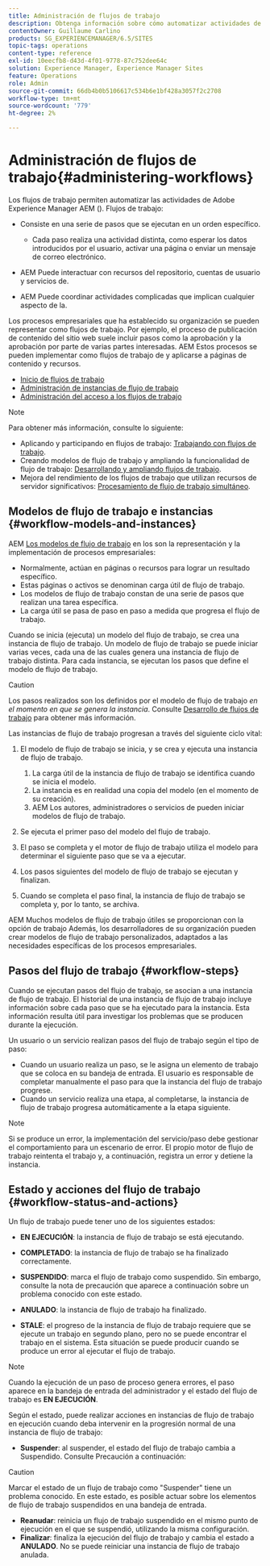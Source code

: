 ```yaml
---
title: Administración de flujos de trabajo
description: Obtenga información sobre cómo automatizar actividades de Adobe Experience Manager mediante flujos de trabajo.
contentOwner: Guillaume Carlino
products: SG_EXPERIENCEMANAGER/6.5/SITES
topic-tags: operations
content-type: reference
exl-id: 10eecfb8-d43d-4f01-9778-87c752dee64c
solution: Experience Manager, Experience Manager Sites
feature: Operations
role: Admin
source-git-commit: 66db4b0b5106617c534b6e1bf428a3057f2c2708
workflow-type: tm+mt
source-wordcount: '779'
ht-degree: 2%

---
```


# Administración de flujos de trabajo{#administering-workflows}

Los flujos de trabajo permiten automatizar las actividades de Adobe Experience Manager AEM (). Flujos de trabajo:

* Consiste en una serie de pasos que se ejecutan en un orden específico.

   * Cada paso realiza una actividad distinta, como esperar los datos introducidos por el usuario, activar una página o enviar un mensaje de correo electrónico.

* AEM Puede interactuar con recursos del repositorio, cuentas de usuario y servicios de.
* AEM Puede coordinar actividades complicadas que implican cualquier aspecto de la.

Los procesos empresariales que ha establecido su organización se pueden representar como flujos de trabajo. Por ejemplo, el proceso de publicación de contenido del sitio web suele incluir pasos como la aprobación y la aprobación por parte de varias partes interesadas. AEM Estos procesos se pueden implementar como flujos de trabajo de y aplicarse a páginas de contenido y recursos.

* [Inicio de flujos de trabajo](/help/sites-administering/workflows-starting.md)
* [Administración de instancias de flujo de trabajo](/help/sites-administering/workflows-administering.md)
* [Administración del acceso a los flujos de trabajo](/help/sites-administering/workflows-managing.md)

>[!NOTE]
>
>Para obtener más información, consulte lo siguiente:
>
>* Aplicando y participando en flujos de trabajo: [Trabajando con flujos de trabajo](/help/sites-authoring/workflows.md).
>* Creando modelos de flujo de trabajo y ampliando la funcionalidad de flujo de trabajo: [Desarrollando y ampliando flujos de trabajo](/help/sites-developing/workflows.md).
>* Mejora del rendimiento de los flujos de trabajo que utilizan recursos de servidor significativos: [Procesamiento de flujo de trabajo simultáneo](/help/sites-deploying/configuring-performance.md#concurrent-workflow-processing).
>

## Modelos de flujo de trabajo e instancias {#workflow-models-and-instances}

AEM [Los modelos de flujo de trabajo](/help/sites-developing/workflows.md#model) en los son la representación y la implementación de procesos empresariales:

* Normalmente, actúan en páginas o recursos para lograr un resultado específico.
* Estas páginas o activos se denominan carga útil de flujo de trabajo.
* Los modelos de flujo de trabajo constan de una serie de pasos que realizan una tarea específica.
* La carga útil se pasa de paso en paso a medida que progresa el flujo de trabajo.

Cuando se inicia (ejecuta) un modelo del flujo de trabajo, se crea una instancia de flujo de trabajo. Un modelo de flujo de trabajo se puede iniciar varias veces, cada una de las cuales genera una instancia de flujo de trabajo distinta. Para cada instancia, se ejecutan los pasos que define el modelo de flujo de trabajo.

>[!CAUTION]
>
>Los pasos realizados son los definidos por el modelo de flujo de trabajo *en el momento en que se genera la instancia*. Consulte [Desarrollo de flujos de trabajo](/help/sites-developing/workflows.md#model) para obtener más información.

Las instancias de flujo de trabajo progresan a través del siguiente ciclo vital:

1. El modelo de flujo de trabajo se inicia, y se crea y ejecuta una instancia de flujo de trabajo.

   1. La carga útil de la instancia de flujo de trabajo se identifica cuando se inicia el modelo.
   1. La instancia es en realidad una copia del modelo (en el momento de su creación).
   1. AEM Los autores, administradores o servicios de pueden iniciar modelos de flujo de trabajo.

1. Se ejecuta el primer paso del modelo del flujo de trabajo.
1. El paso se completa y el motor de flujo de trabajo utiliza el modelo para determinar el siguiente paso que se va a ejecutar.
1. Los pasos siguientes del modelo de flujo de trabajo se ejecutan y finalizan.
1. Cuando se completa el paso final, la instancia de flujo de trabajo se completa y, por lo tanto, se archiva.

AEM Muchos modelos de flujo de trabajo útiles se proporcionan con la opción de trabajo Además, los desarrolladores de su organización pueden crear modelos de flujo de trabajo personalizados, adaptados a las necesidades específicas de los procesos empresariales.

## Pasos del flujo de trabajo {#workflow-steps}

Cuando se ejecutan pasos del flujo de trabajo, se asocian a una instancia de flujo de trabajo. El historial de una instancia de flujo de trabajo incluye información sobre cada paso que se ha ejecutado para la instancia. Esta información resulta útil para investigar los problemas que se producen durante la ejecución.

Un usuario o un servicio realizan pasos del flujo de trabajo según el tipo de paso:

* Cuando un usuario realiza un paso, se le asigna un elemento de trabajo que se coloca en su bandeja de entrada. El usuario es responsable de completar manualmente el paso para que la instancia del flujo de trabajo progrese.
* Cuando un servicio realiza una etapa, al completarse, la instancia de flujo de trabajo progresa automáticamente a la etapa siguiente.

>[!NOTE]
>
>Si se produce un error, la implementación del servicio/paso debe gestionar el comportamiento para un escenario de error. El propio motor de flujo de trabajo reintenta el trabajo y, a continuación, registra un error y detiene la instancia.

## Estado y acciones del flujo de trabajo {#workflow-status-and-actions}

Un flujo de trabajo puede tener uno de los siguientes estados:

* **EN EJECUCIÓN**: la instancia de flujo de trabajo se está ejecutando.
* **COMPLETADO**: la instancia de flujo de trabajo se ha finalizado correctamente.

* **SUSPENDIDO**: marca el flujo de trabajo como suspendido. Sin embargo, consulte la nota de precaución que aparece a continuación sobre un problema conocido con este estado.
* **ANULADO**: la instancia de flujo de trabajo ha finalizado.
* **STALE**: el progreso de la instancia de flujo de trabajo requiere que se ejecute un trabajo en segundo plano, pero no se puede encontrar el trabajo en el sistema. Esta situación se puede producir cuando se produce un error al ejecutar el flujo de trabajo.

>[!NOTE]
>
>Cuando la ejecución de un paso de proceso genera errores, el paso aparece en la bandeja de entrada del administrador y el estado del flujo de trabajo es **EN EJECUCIÓN**.

Según el estado, puede realizar acciones en instancias de flujo de trabajo en ejecución cuando deba intervenir en la progresión normal de una instancia de flujo de trabajo:

* **Suspender**: al suspender, el estado del flujo de trabajo cambia a Suspendido. Consulte Precaución a continuación:

>[!CAUTION]
>
>Marcar el estado de un flujo de trabajo como &quot;Suspender&quot; tiene un problema conocido. En este estado, es posible actuar sobre los elementos de flujo de trabajo suspendidos en una bandeja de entrada.

* **Reanudar**: reinicia un flujo de trabajo suspendido en el mismo punto de ejecución en el que se suspendió, utilizando la misma configuración.
* **Finalizar**: finaliza la ejecución del flujo de trabajo y cambia el estado a **ANULADO**. No se puede reiniciar una instancia de flujo de trabajo anulada.
